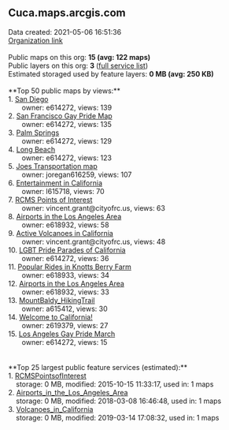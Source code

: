 <h2>Cuca.maps.arcgis.com</h2> Data created: 2021-05-06 16:51:36 <br /><a target='new' href='https://Cuca.maps.arcgis.com'>Organization link</a><br /><br />Public maps on this org: <b>15 (avg: 122 maps)</b><br />Public layers on this org: <b>3 </b>(<a target='new' href='https://services.arcgis.com/uzetET75oAFfj6Kj/ArcGIS/rest/services'>full service list</a>)<br />Estimated storaged used by feature layers: <b>0 MB (avg: 250 KB)</b><br /><br />**Top 50 public maps by views:**<br />  1. <a target='new' href='https://www.arcgis.com/home/item.html?id=2b029b82ec62425f929bda774b0f7701'>San Diego</a> <br />  &nbsp;&nbsp;&nbsp;&nbsp; &nbsp;&nbsp;owner: e614272, views: 139<br />  2. <a target='new' href='https://www.arcgis.com/home/item.html?id=4eeb8f130dd54f38bfe0ca0a89cd61f5'>San Francisco Gay Pride Map</a> <br />  &nbsp;&nbsp;&nbsp;&nbsp; &nbsp;&nbsp;owner: e614272, views: 135<br />  3. <a target='new' href='https://www.arcgis.com/home/item.html?id=5e6d0b44aa3341a2a3b732a93b1a52ec'>Palm Springs</a> <br />  &nbsp;&nbsp;&nbsp;&nbsp; &nbsp;&nbsp;owner: e614272, views: 129<br />  4. <a target='new' href='https://www.arcgis.com/home/item.html?id=673e04967d0249e0a7666a867329aa00'>Long Beach</a> <br />  &nbsp;&nbsp;&nbsp;&nbsp; &nbsp;&nbsp;owner: e614272, views: 123<br />  5. <a target='new' href='https://www.arcgis.com/home/item.html?id=991d1dd8bb0049c980291f9d1d5f9034'>Joes Transportation map</a> <br />  &nbsp;&nbsp;&nbsp;&nbsp; &nbsp;&nbsp;owner: joregan616259, views: 107<br />  6. <a target='new' href='https://www.arcgis.com/home/item.html?id=73312323cf7d4a3cbce6cf6bda491d07'>Entertainment in California</a> <br />  &nbsp;&nbsp;&nbsp;&nbsp; &nbsp;&nbsp;owner: l615718, views: 70<br />  7. <a target='new' href='https://www.arcgis.com/home/item.html?id=7a83bfc3e408462bb99f9d107d79fe34'>RCMS Points of Interest</a> <br />  &nbsp;&nbsp;&nbsp;&nbsp; &nbsp;&nbsp;owner: vincent.grant@cityofrc.us, views: 63<br />  8. <a target='new' href='https://www.arcgis.com/home/item.html?id=d8aebf37fd624203b2490afde92c0a2f'>Airports in the Los Angeles Area</a> <br />  &nbsp;&nbsp;&nbsp;&nbsp; &nbsp;&nbsp;owner: e618932, views: 58<br />  9. <a target='new' href='https://www.arcgis.com/home/item.html?id=3743a7723f674a3babbdbb5c5f9a6a18'>Active Volcanoes in California</a> <br />  &nbsp;&nbsp;&nbsp;&nbsp; &nbsp;&nbsp;owner: vincent.grant@cityofrc.us, views: 48<br />  10. <a target='new' href='https://www.arcgis.com/home/item.html?id=16d2725f41bc4b2ca23c7a6d98c1c64a'>LGBT Pride Parades of California</a> <br />  &nbsp;&nbsp;&nbsp;&nbsp; &nbsp;&nbsp;owner: e614272, views: 36<br />  11. <a target='new' href='https://www.arcgis.com/home/item.html?id=1db87bf2c86944478f764ca5aa4ad95f'>Popular Rides in Knotts Berry Farm</a> <br />  &nbsp;&nbsp;&nbsp;&nbsp; &nbsp;&nbsp;owner: e618933, views: 34<br />  12. <a target='new' href='https://www.arcgis.com/home/item.html?id=2ac26813de7f4ababd3be37d67034691'>Airports in the Los Angeles Area</a> <br />  &nbsp;&nbsp;&nbsp;&nbsp; &nbsp;&nbsp;owner: e618932, views: 33<br />  13. <a target='new' href='https://www.arcgis.com/home/item.html?id=adefef37a3b94cc7aaef41355ba11a94'>MountBaldy_HikingTrail</a> <br />  &nbsp;&nbsp;&nbsp;&nbsp; &nbsp;&nbsp;owner: a615412, views: 30<br />  14. <a target='new' href='https://www.arcgis.com/home/item.html?id=1b3909566579440eb40f49bfcd84e8d1'>Welcome to California!</a> <br />  &nbsp;&nbsp;&nbsp;&nbsp; &nbsp;&nbsp;owner: z619379, views: 27<br />  15. <a target='new' href='https://www.arcgis.com/home/item.html?id=82c99051ad2d4d2a95e3f26901ff2f06'>Los Angeles Gay Pride March</a> <br />  &nbsp;&nbsp;&nbsp;&nbsp; &nbsp;&nbsp;owner: e614272, views: 15<br /><br /><br />**Top 25 largest public feature services (estimated):**<br /> 1. <a target='new' href='https://www.arcgis.com/home/item.html?id=0c97f93991734718a33a7b4794b00a1e'>RCMSPointsofInterest</a><br /> &nbsp;&nbsp;&nbsp;&nbsp;storage: 0 MB, modified: 2015-10-15 11:33:17,  used in: 1 maps<br /> 2. <a target='new' href='https://www.arcgis.com/home/item.html?id=d5c6ac5318e9405696651ee0403cefde'>Airports_in_the_Los_Angeles_Area</a><br /> &nbsp;&nbsp;&nbsp;&nbsp;storage: 0 MB, modified: 2018-03-08 16:46:48,  used in: 1 maps<br /> 3. <a target='new' href='https://www.arcgis.com/home/item.html?id=2b5bb94c38ae4489bf804aa07235e4ce'>Volcanoes_in_California</a><br /> &nbsp;&nbsp;&nbsp;&nbsp;storage: 0 MB, modified: 2019-03-14 17:08:32,  used in: 1 maps<br />